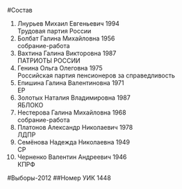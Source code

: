 #Состав
1. Лнурьев Михаил Евгеньевич 1994   
    Трудовая партия России
2. Болбат Галина Михайловна 1956   
    собрание-работа
3. Вахтина Галина Викторовна 1987   
    ПАТРИОТЫ РОССИИ
4. Генина Ольга Олеговна 1975   
    Российская партия пенсионеров за справедливость
5. Епишина Галина Валентиновна 1971   
    ЕР
6. Золотых Наталия Владимировна 1987   
    ЯБЛОКО
7. Нестерова Галина Михайловна 1968   
    собрание-работа
8. Платонов Александр Николаевич 1978   
    ЛДПР
9. Семёнова Надежда Николаевна 1949   
    СР
10. Черненко Валентин Андреевич 1946   
    КПРФ

#Выборы-2012
##Номер УИК
1448